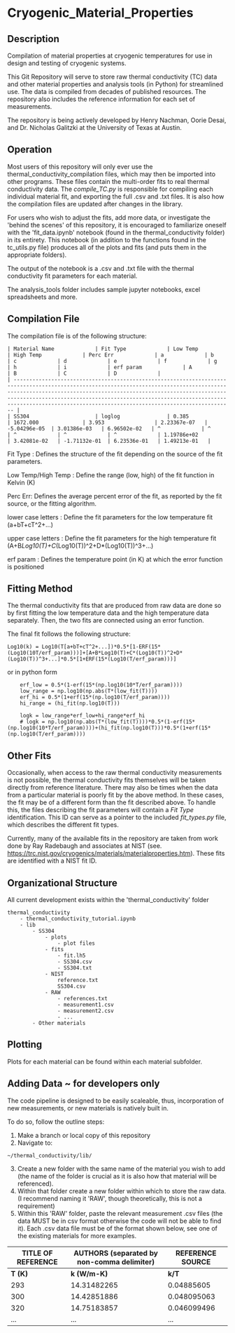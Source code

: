 # Cryogenic_Material_Properties
## Description
Compilation of material properties at cryogenic temperatures for use in design and testing of cryogenic systems.

This Git Repository will serve to store raw thermal conductivity (TC) data and other material properties and analysis tools (in Python) for streamlined use. The data is compiled from decades of published resources. The repository also includes the reference information for each set of measurements. 

The repository is being actively developed by Henry Nachman, Oorie Desai, and Dr. Nicholas Galitzki at the University of Texas at Austin. 

## Operation
Most users of this repository will only ever use the thermal_conductivity_compilation files, which may then be imported into other programs. These files contain the multi-order fits to real thermal conductivity data. The *compile_TC.py* is responsible for compiling each individual material fit, and exporting the full .csv and .txt files. It is also how the compilation files are updated after changes in the library.  

For users who wish to adjust the fits, add more data, or investigate the 'behind the scenes' of this repository, it is encouraged to familiarize oneself with the 'fit_data.ipynb' notebook (found in the thermal_conductivity folder) in its entirety.
This notebook (in addition to the functions found in the tc_utils.py file) produces all of the plots and fits (and puts them in the appropriate folders).

The output of the notebook is a .csv and .txt file with the thermal conductivity fit parameters for each material. 

The analysis_tools folder includes sample jupyter notebooks, excel spreadsheets and more.

## Compilation File
The compilation file is of the following structure:
```
| Material Name             | Fit Type             | Low Temp             | High Temp             | Perc Err             | a             | b             | c             | d             | e             | f             | g             | h             | i             | erf param             | A             | B             | C             | D             |
| -------------------------------------------------------------------------------------------------------------------------------------------------------------------------------------------------------------------------------------------------------------------------------------------------------------------------------------------------------------- |
| SS304                     | loglog               | 0.385                | 1672.000              | 3.953                | 2.23367e-07   | -5.04296e-05  | 3.01386e-03   | 6.96502e-02   | ^             | ^             | ^             | ^             | ^             | 1.19786e+02           | 3.42081e-02   | -1.71132e-01  | 6.23536e-01   | 1.49213e-01   | 
```
Fit Type : Defines the structure of the fit depending on the source of the fit parameters.

Low Temp/High Temp : Define the range (low, high) of the fit function in Kelvin (K)

Perc Err: Defines the average percent error of the fit, as reported by the fit source, or the fitting algorithm.

lower case letters : Define the fit parameters for the low temperature fit (a+bT+cT^2+...)

upper case letters : Define the fit parameters for the high temperature fit (A+B*Log10(T)+C*(Log10(T))^2+D*(Log10(T))^3+...)

erf param : Defines the temperature point (in K) at which the error function is positioned

## Fitting Method
The thermal conductivity fits that are produced from raw data are done so by first fitting the low temperature data and the high temperature data separately. Then, the two fits are connected using an error function.

The final fit follows the following structure:
```
Log10(k) = Log10(T[a+bT+cT^2+...])*0.5*[1-ERF(15*(Log10(10T/erf_param)))]+[A+B*Log10(T)+C*(Log10(T))^2+D*(Log10(T))^3+...]*0.5*[1+ERF(15*(Log10(T/erf_param)))]
```

or in python form
```
    erf_low = 0.5*(1-erf(15*(np.log10(10*T/erf_param))))
    low_range = np.log10(np.abs(T*(low_fit(T))))
    erf_hi = 0.5*(1+erf(15*(np.log10(T/erf_param))))
    hi_range = (hi_fit(np.log10(T)))

    logk = low_range*erf_low+hi_range*erf_hi
    # logk = np.log10(np.abs(T*(low_fit(T))))*0.5*(1-erf(15*(np.log10(10*T/erf_param))))+(hi_fit(np.log10(T)))*0.5*(1+erf(15*(np.log10(T/erf_param))))
```

## Other Fits
Occasionally, when access to the raw thermal conductivity measurements is not possible, the thermal conductivity fits themselves will be taken directly from reference literature. There may also be times when the data from a particular material is poorly fit by the above method. In these cases, the fit may be of a different form than the fit described above. To handle this, the files describing the fit parameters will contain a *Fit Type* identification. This ID can serve as a pointer to the included *fit_types.py* file, which describes the different fit types. 

Currently, many of the available fits in the repository are taken from work done by Ray Radebaugh and associates at NIST (see. https://trc.nist.gov/cryogenics/materials/materialproperties.htm). These fits are identified with a NIST fit ID.


## Organizational Structure
All current development exists within the 'thermal_conductivity' folder
```
thermal_conductivity
    - thermal_conductivity_tutorial.ipynb
    - lib
        - SS304
            - plots
                - plot files
            - fits
                - fit.lh5
                - SS304.csv
                - SS304.txt
            - NIST
                reference.txt
                SS304.csv
            - RAW
                - references.txt
                - measurement1.csv
                - measurement2.csv 
                - ...
        - Other materials
```

## Plotting
Plots for each material can be found within each material subfolder.

## Adding Data ~ for developers only
The code pipeline is designed to be easily scaleable, thus, incorporation of new measurements, or new materials is natively built in.

To do so, follow the outline steps:

1. Make a branch or local copy of this repository
2. Navigate to:
```
~/thermal_conductivity/lib/
```
3. Create a new folder with the same name of the material you wish to add (the name of the folder is crucial as it is also how that material will be referenced).
4. Within that folder create a new folder within which to store the raw data. (I recommend naming it 'RAW', though theoretically, this is not a requirement)
5. Within this 'RAW' folder, paste the relevant measurement .csv files (the data MUST be in csv format otherwise the code will not be able to find it). Each .csv data file must be of the format shown below, see one of the existing materials for more examples. 

| TITLE OF REFERENCE | AUTHORS (separated by non-comma delimiter) | REFERENCE SOURCE |
| --- | --- | --- |
| **T (K)** | **k (W/m-K)** | **k/T** |
|293|14.31482265|0.04885605|
|300|14.42851886|0.048095063|
|320|14.75183857|0.046099496|
|...|...|...|
